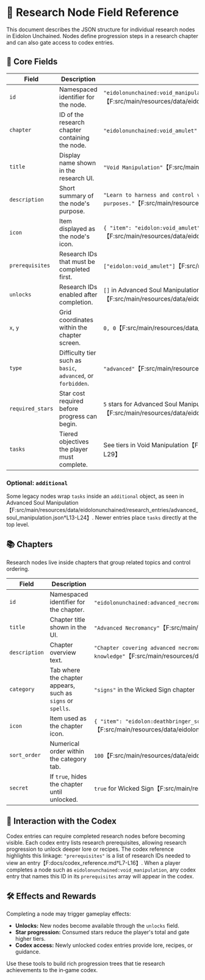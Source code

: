 # 📖 Research Node Field Reference

This document describes the JSON structure for individual research nodes in Eidolon Unchained. Nodes define progression steps in a research chapter and can also gate access to codex entries.

## 🧱 Core Fields

| Field | Description | Example |
|-------|-------------|---------|
| `id` | Namespaced identifier for the node. | `"eidolonunchained:void_manipulation"` from Void Manipulation【F:src/main/resources/data/eidolonunchained/research_entries/void_walker.json†L2-L3】 |
| `chapter` | ID of the research chapter containing the node. | `"eidolonunchained:void_amulet"`【F:src/main/resources/data/eidolonunchained/research_entries/void_walker.json†L3】 |
| `title` | Display name shown in the research UI. | `"Void Manipulation"`【F:src/main/resources/data/eidolonunchained/research_entries/void_walker.json†L4】 |
| `description` | Short summary of the node's purpose. | `"Learn to harness and control void energies for advanced magical purposes."`【F:src/main/resources/data/eidolonunchained/research_entries/void_walker.json†L5】 |
| `icon` | Item displayed as the node's icon. | `{ "item": "eidolon:void_amulet" }`【F:src/main/resources/data/eidolonunchained/research_entries/void_walker.json†L6】 |
| `prerequisites` | Research IDs that must be completed first. | `["eidolon:void_amulet"]`【F:src/main/resources/data/eidolonunchained/research_entries/void_walker.json†L7】 |
| `unlocks` | Research IDs enabled after completion. | `[]` in Advanced Soul Manipulation, meaning no further unlocks【F:src/main/resources/data/eidolonunchained/research_entries/advanced_soul_manipulation.json†L7-L8】 |
| `x`, `y` | Grid coordinates within the chapter screen. | `0, 0`【F:src/main/resources/data/eidolonunchained/research_entries/advanced_soul_manipulation.json†L9-L10】 |
| `type` | Difficulty tier such as `basic`, `advanced`, or `forbidden`. | `"advanced"`【F:src/main/resources/data/eidolonunchained/research_entries/advanced_soul_manipulation.json†L11】 |
| `required_stars` | Star cost required before progress can begin. | `5` stars for Advanced Soul Manipulation【F:src/main/resources/data/eidolonunchained/research_entries/advanced_soul_manipulation.json†L12】 |
| `tasks` | Tiered objectives the player must complete. | See tiers in Void Manipulation【F:src/main/resources/data/eidolonunchained/research_entries/void_walker.json†L13-L29】 |

### Optional: `additional`
Some legacy nodes wrap `tasks` inside an `additional` object, as seen in Advanced Soul Manipulation【F:src/main/resources/data/eidolonunchained/research_entries/advanced_soul_manipulation.json†L13-L24】. Newer entries place `tasks` directly at the top level.

## 📚 Chapters
Research nodes live inside chapters that group related topics and control ordering.

| Field | Description | Example |
|-------|-------------|---------|
| `id` | Namespaced identifier for the chapter. | `"eidolonunchained:advanced_necromancy"`【F:src/main/resources/data/eidolonunchained/research_chapters/advanced_necromancy.json†L2】 |
| `title` | Chapter title shown in the UI. | `"Advanced Necromancy"`【F:src/main/resources/data/eidolonunchained/research_chapters/advanced_necromancy.json†L3】 |
| `description` | Chapter overview text. | `"Chapter covering advanced necromantic techniques and forbidden knowledge"`【F:src/main/resources/data/eidolonunchained/research_chapters/advanced_necromancy.json†L4】 |
| `category` | Tab where the chapter appears, such as `signs` or `spells`. | `"signs"` in the Wicked Sign chapter【F:src/main/resources/data/eidolonunchained/research_chapters/wicked_sign.json†L5】 |
| `icon` | Item used as the chapter icon. | `{ "item": "eidolon:deathbringer_scythe" }`【F:src/main/resources/data/eidolonunchained/research_chapters/advanced_necromancy.json†L6-L7】 |
| `sort_order` | Numerical order within the category tab. | `100`【F:src/main/resources/data/eidolonunchained/research_chapters/advanced_necromancy.json†L9】 |
| `secret` | If `true`, hides the chapter until unlocked. | `true` for Wicked Sign【F:src/main/resources/data/eidolonunchained/research_chapters/wicked_sign.json†L9-L10】 |

## 🔗 Interaction with the Codex
Codex entries can require completed research nodes before becoming visible. Each codex entry lists research prerequisites, allowing research progression to unlock deeper lore or recipes. The codex reference highlights this linkage: `"prerequisites"` is a list of research IDs needed to view an entry【F:docs/codex_reference.md†L7-L16】. When a player completes a node such as `eidolonunchained:void_manipulation`, any codex entry that names this ID in its `prerequisites` array will appear in the codex.

## 🛠️ Effects and Rewards
Completing a node may trigger gameplay effects:

- **Unlocks:** New nodes become available through the `unlocks` field.
- **Star progression:** Consumed stars reduce the player's total and gate higher tiers.
- **Codex access:** Newly unlocked codex entries provide lore, recipes, or guidance.

Use these tools to build rich progression trees that tie research achievements to the in‑game codex.

